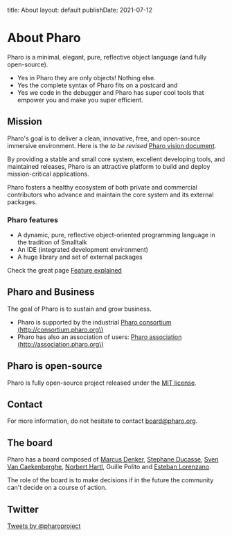 title: About
layout: default
publishDate: 2021-07-12

# About Pharo


<div class="col-md-9 col-xs-12">

Pharo is a minimal, elegant, pure, reflective object language \(and fully open-source\). 
- Yes in Pharo they are only objects! Nothing else. 
- Yes the complete syntax of Pharo fits on a postcard and 
- Yes we code in the debugger and Pharo has super cool tools that empower you and make you super efficient. 


## Mission

Pharo's goal is to deliver a clean, innovative, free, and open-source immersive environment. Here is the _to be revised_ [Pharo vision document](https://hal.inria.fr/hal-01879346/document). 

By providing a stable and small core system, excellent developing tools, and maintained releases, Pharo is an attractive platform to build and deploy mission-critical applications. 

Pharo fosters a healthy ecosystem of both private and commercial contributors who advance and maintain the core system and its external packages.

### Pharo features

- A dynamic, pure, reflective object-oriented programming language in the tradition of Smalltalk
- An IDE (integrated development environment)
- A huge library and set of external packages

Check the great page [Feature explained](features)


## Pharo and Business

The goal of Pharo is to sustain and grow business.
- Pharo is supported by the industrial [Pharo consortium \(http://consortium.pharo.org\)](http://consortium.pharo.org)
- Pharo has also an association of users: [Pharo association \(http://association.pharo.org\)](http://association.pharo.org)


## Pharo is open-source


Pharo is fully open-source project released under the [MIT license](/web/license).


## Contact

For more information, do not hesitate to contact board@pharo.org. 



## The board


Pharo has a board composed of [Marcus Denker](http://marcusdenker.de/), [Stephane Ducasse](http://stephane.ducasse.free.fr/), [Sven Van Caekenberghe](http://stfx.eu/), [Norbert Hartl](http://norbert.hartl.name), Guille Polito and [Esteban Lorenzano](http://smallworks.eu). 

The role of the board is to make decisions if in the future the community can't decide on a course of action.

## Twitter

<a class="twitter-timeline" data-dnt="true" href="https://twitter.com/pharoproject" data-widget-id="469803717944807424">Tweets by @pharoproject</a>
<script>!function(d,s,id){var js,fjs=d.getElementsByTagName(s)[0],p=/^http:/.test(d.location)?'http':'https';if(!d.getElementById(id)){js=d.createElement(s);js.id=id;js.src=p+"://platform.twitter.com/widgets.js";fjs.parentNode.insertBefore(js,fjs);}}(document,"script","twitter-wjs");</script>

</div>
